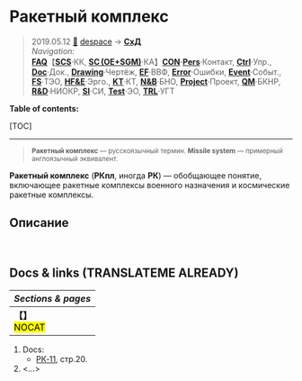 # Ракетный комплекс
> 2019.05.12 [🚀](../../index/index.md) [despace](index.md) → **[СхД](drawing.md)**  
> *Navigation:*  
> **[FAQ](faq.md)**【**[SCS](scs.md)**·КК, **[SC (OE+SGM)](sc.md)**·КА】**[CON](contact.md)·[Pers](person.md)**·Контакт, **[Ctrl](control.md)**·Упр., **[Doc](doc.md)**·Док., **[Drawing](drawing.md)**·Чертёж, **[EF](ef.md)**·ВВФ, **[Error](error.md)**·Ошибки, **[Event](event.md)**·Событ., **[FS](fs.md)**·ТЭО, **[HF&E](hfe.md)**·Эрго., **[KT](kt.md)**·КТ, **[N&B](nnb.md)**·БНО, **[Project](project.md)**·Проект, **[QM](qm.md)**·БКНР, **[R&D](rnd.md)**·НИОКР, **[SI](si.md)**·СИ, **[Test](test.md)**·ЭО, **[TRL](trl.md)**·УГТ

**Table of contents:**

[TOC]

---

> <small>**Ракетный комплекс** — русскоязычный термин. **Missile system** — примерный англоязычный эквивалент.</small>

**Ракетный комплекс** (**РКпл**, иногда **РК**) — обобщающее понятие, включающее ракетные комплексы военного назначения и космические ракетные комплексы.



## Описание



<p style="page-break-after:always"> </p>

## Docs & links (TRANSLATEME ALREADY)
|*Sections & pages*|
|:-|
|**【[](.md)】**<br> <mark>NOCAT</mark>|

   1. Docs:
      - [РК‑11](const_rk.md), стр.20.
   1. <…>
